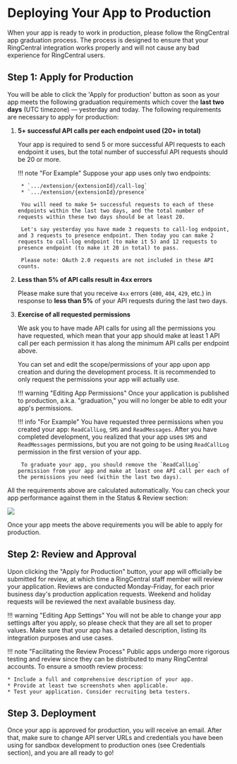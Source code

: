# Deploying Your App to Production

When your app is ready to work in production, please follow the RingCentral app graduation process. The process is designed to ensure that your RingCentral integration works properly and will not cause any bad experience for RingCentral users.

## Step 1: Apply for Production

You will be able to click the 'Apply for production' button as soon as your app meets the following graduation requirements which cover the **last two days** (UTC timezone) &#x2014; yesterday and today. The following requirements are necessary to apply for production:

1. **5+ successful API calls per each endpoint used (20+ in total)**

    Your app is required to send 5 or more successful API requests to each endpoint it uses, but the total number of successful API requests should be 20 or more.

    !!! note "For Example"
        Suppose your app uses only two endpoints:
            
        * `.../extension/{extensionId}/call-log`
        * `.../extension/{extensionId}/presence`
       
        You will need to make 5+ successful requests to each of these endpoints within the last two days, and the total number of requests within these two days should be at least 20.
    
        Let's say yesterday you have made 3 requests to call-log endpoint, and 3 requests to presence endpoint. Then today you can make 2 requests to call-log endpoint (to make it 5) and 12 requests to presence endpoint (to make it 20 in total) to pass.
    
        Please note: OAuth 2.0 requests are not included in these API counts.

2. **Less than 5% of API calls result in 4xx errors**

    Please make sure that you receive `4xx` errors (`400`, `404`, `429`, etc.) in response to **less than 5%** of your API requests during the last two days.

3. **Exercise of all requested permissions**

    We ask you to have made API calls for using all the permissions you have requested, which mean that your app should make at least 1 API call per each permission it has along the minimum API calls per endpoint above.

    You can set and edit the scope/permissions of your app upon app creation and during the development process. It is recommended to only request the permissions your app will actually use.
    
    !!! warning "Editing App Permissions"
        Once your application is published to production, a.k.a. "graduation," you will no longer be able to edit your app's permissions.

    !!! info "For Example"
        You have requested three permissions when you created your app: `ReadCallLog`, `SMS` and `ReadMessages`. After you have completed development, you realized that your app uses `SMS` and `ReadMessages` permissions, but you are not going to be using `ReadCallLog` permission in the first version of your app.

        To graduate your app, you should remove the `ReadCallLog` permission from your app and make at least one API call per each of the permissions you need (within the last two days).

All the requirements above are calculated automatically. You can check your app performance against them in the Status &amp; Review section:
    
<img class="img-fluid" src="../../img/console-status-review.png" style="max-width: 500px">

Once your app meets the above requirements you will be able to apply for production.

## Step 2: Review and Approval

Upon clicking the "Apply for Production" button, your app will officially be submitted for review, at which time a RingCentral staff member will review your application. Reviews are conducted Monday-Friday, for each prior business day's production application requests. Weekend and holiday requests will be reviewed the next available business day.

!!! warning "Editing App Settings"
    You will not be able to change your app settings after you apply, so please check that they are all set to proper values. Make sure that your app has a detailed description, listing its integration purposes and use cases.

!!! note "Facilitating the Review Process"
    Public apps undergo more rigorous testing and review since they can be distributed to many RingCentral accounts. To ensure a smooth review process:
    
    * Include a full and comprehensive description of your app.
    * Provide at least two screenshots when applicable. 
    * Test your application. Consider recruiting beta testers. 

## Step 3. Deployment

Once your app is approved for production, you will receive an email. After that, make sure to change API server URLs and credentials you have been using for sandbox development to production ones (see Credentials section), and you are all ready to go!

